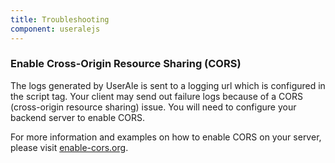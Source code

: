 ```yaml
---
title: Troubleshooting
component: useralejs
---
```


### Enable Cross-Origin Resource Sharing (CORS)

The logs generated by UserAle is sent to a logging url which is configured in the script tag. Your client may send out failure logs because of a CORS (cross-origin resource sharing) issue. You will need to configure your backend server to enable CORS.

For more information and examples on how to enable CORS on your server, please visit [enable-cors.org](http://enable-cors.org/index.html).
